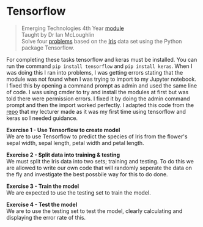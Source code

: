 # Tensorflow

> Emerging Technologies 4th Year [module](https://emerging-technologies.github.io/)  
> Taught by Dr Ian McLoughlin  
> Solve four [problems](https://emerging-technologies.github.io/problems/tensorflow.html) based on the [Iris](https://archive.ics.uci.edu/ml/datasets/iris) data set using the Python package Tensorflow.

For completing these tasks tensorflow and keras must be installed. You can run the command `pip install tensorflow` and `pip install keras`. When I was doing this I ran into problems, I was getting errors stating that the module was not found when I was trying to import to my Jupyter notebook. I fixed this by opening a command prompt as admin and used the same line of code. I was using cmder to try and install the modules at first but was told there were permission errors. I fixed it by doing the admin command prompt and then the import worked perfectly. I adapted this code from the [repo](https://github.com/emerging-technologies/keras-iris) that my lecturer made as it was my first time using tensorflow and keras so I needed guidance.

**Exercise 1 - Use Tensorflow to create model**  
We are to use Tensorflow to predict the species of Iris from the flower's sepal width, sepal length, petal width and petal length.

**Exercise 2 - Split data into training & testing**  
We must split the Iris data into two sets; training and testing. To do this we are allowed to write our own code that will randomly seperate the data on the fly and investigate the best possbile way for this to do done.

**Exercise 3 - Train the model**  
We are expected to use the testing set to train the model.

**Exercise 4 - Test the model**  
We are to use the testing set to test the model, clearly calculating and displaying the error rate of this.